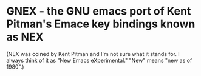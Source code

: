 GNEX - the GNU emacs port of Kent Pitman's Emace key bindings known as NEX
=====

(NEX was coined by Kent Pitman and I'm not sure what it stands for.  I
always think of it as "New Emacs eXperimental."  "New" means "new as
of 1980".)

